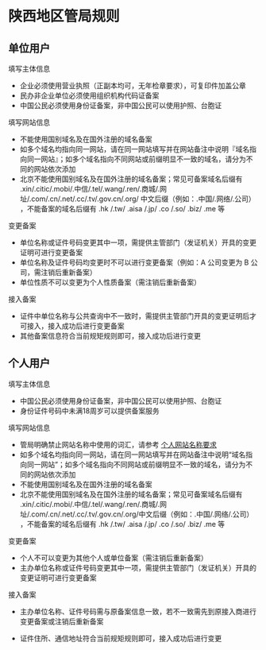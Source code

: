 # 陕西地区管局规则

## 单位用户

填写主体信息
* 企业必须使用营业执照（正副本均可，无年检章要求），可复印件加盖公章
* 民办非企业单位必须使用组织机构代码证备案
* 中国公民必须使用身份证备案，非中国公民可以使用护照、台胞证

填写网站信息
* 不能使用国别域名及在国外注册的域名备案
* 如多个域名均指向同一网站，请在同一网站填写并在网站备注中说明『域名指向同一网站』；如多个域名指向不同网站或前缀明显不一致的域名，请分为不同的网站依次添加
* 北京不能使用国别域名及在国外注册的域名备案；常见可备案域名后缀有 .xin/.citic/.mobi/.中信/.tel/.wang/.ren/.商城/.网址/.com/.cn/.net/.cc/.tv/.gov.cn/.org/ 中文后缀（例如：.中国/.网络/.公司） ，不能备案的域名后缀有 .hk /.tw/ .aisa /.jp/ .co /.so/ .biz/ .me 等

变更备案
* 单位名称或证件号码变更其中一项，需提供主管部门（发证机关）开具的变更证明可进行变更备案
* 单位名称及证件号码均变更时不可以进行变更备案（例如：A 公司变更为 B 公司，需注销后重新备案）
* 单位性质不可以变更为个人性质备案（需注销后重新备案）

接入备案

* 证件中单位名称与公共查询中不一致时，需提供主管部门开具的变更证明后才可接入，接入成功后进行变更备案
* 其他备案信息符合当前规矩规则即可，接入成功后进行变更

## 个人用户
填写主体信息

* 中国公民必须使用身份证备案，非中国公民可以使用护照、台胞证
* 身份证件号码中未满18周岁可以提供备案服务

填写网站信息

* 管局明确禁止网站名称中使用的词汇，请参考 [个人网站名称要求][1]
* 如多个域名均指向同一网站，请在同一网站填写并在网站备注中说明“域名指向同一网站”；如多个域名指向不同网站或前缀明显不一致的域名，请分为不同的网站依次添加
* 不能使用国别域名及在国外注册的域名备案
* 北京不能使用国别域名及在国外注册的域名备案；常见可备案域名后缀有 .xin/.citic/.mobi/.中信/.tel/.wang/.ren/.商城/.网址/.com/.cn/.net/.cc/.tv/.gov.cn/.org/中文后缀（例如：.中国/.网络/.公司） ，不能备案的域名后缀有 .hk /.tw/ .aisa /.jp/ .co /.so/ .biz/ .me 等
 
变更备案

* 个人不可以变更为其他个人或单位备案（需注销后重新备案）
* 主办单位名称或证件号码变更其中一项，需提供主管部门（发证机关）开具的变更证明可进行变更备案
 
接入备案

* 主办单位名称、证件号码需与原备案信息一致，若不一致需先到原接入商进行变更备案或注销后重新备案
* 证件住所、通信地址符合当前规矩规则即可，接入成功后进行变更


  [1]: n